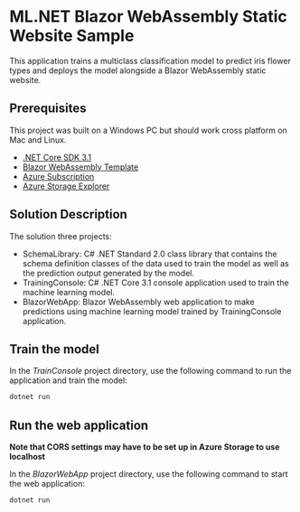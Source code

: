 # ML.NET Blazor WebAssembly Static Website Sample

This application trains a multiclass classification model to predict iris flower types and deploys the model alongside a Blazor WebAssembly static website.

## Prerequisites

This project was built on a Windows PC but should work cross platform on Mac and Linux.

- [.NET Core SDK 3.1](https://dotnet.microsoft.com/download/dotnet-core/3.1)
- [Blazor WebAssembly Template](https://www.nuget.org/packages/Microsoft.AspNetCore.Blazor.Templates/3.2.0-preview1.20073.1)
- [Azure Subscription](http://aka.ms/amlFree)
- [Azure Storage Explorer](https://azure.microsoft.com/en-us/features/storage-explorer/)

## Solution Description

The solution three projects:

- SchemaLibrary: C# .NET Standard 2.0 class library that contains the schema definition classes of the data used to train the model as well as the prediction output generated by the model.
- TrainingConsole: C# .NET Core 3.1 console application used to train the machine learning model.
- BlazorWebApp: Blazor WebAssembly web application to make predictions using machine learning model trained by TrainingConsole application.

## Train the model

In the *TrainConsole* project directory, use the following command to run the application and train the model:

```powershell
dotnet run
```

## Run the web application

**Note that CORS settings may have to be set up in Azure Storage to use localhost**

In the *BlazorWebApp* project directory, use the following command to start the web application:

```powershell
dotnet run
```